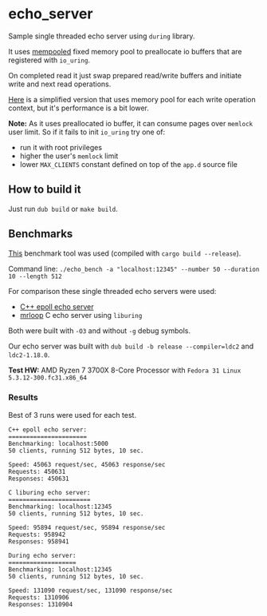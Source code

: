 # echo_server

Sample single threaded echo server using `during` library.

It uses [mempooled](https://github.com/tchaloupka/mempooled) fixed memory pool to preallocate io buffers that are registered with `io_uring`.

On completed read it just swap prepared read/write buffers and initiate write and next read operations.

[Here](https://gist.github.com/tchaloupka/96caf807e003431c5a53e9d3c5465b22) is a simplified version that uses memory pool for each write operation context, but it's performance is a bit lower.

**Note:** As it uses preallocated io buffer, it can consume pages over `memlock` user limit. So if it fails to init `io_uring` try one of:

* run it with root privileges
* higher the user's `memlock` limit
* lower `MAX_CLIENTS` constant defined on top of the `app.d` source file

## How to build it

Just run `dub build` or `make build`.

## Benchmarks

[This](https://github.com/haraldh/rust_echo_bench) benchmark tool was used (compiled with `cargo build --release`).

Command line: `./echo_bench -a "localhost:12345" --number 50 --duration 10 --length 512`

For comparison these single threaded echo servers were used:

* [C++ epoll echo server](https://github.com/methane/echoserver)
* [mrloop](https://github.com/MarkReedZ/mrloop) C echo server using `liburing`

Both were built with `-O3` and without `-g` debug symbols.

Our echo server was built with `dub build -b release --compiler=ldc2` and `ldc2-1.18.0`.

**Test HW:** AMD Ryzen 7 3700X 8-Core Processor with `Fedora 31 Linux 5.3.12-300.fc31.x86_64`

### Results

Best of 3 runs were used for each test.

```
C++ epoll echo server:
======================
Benchmarking: localhost:5000
50 clients, running 512 bytes, 10 sec.

Speed: 45063 request/sec, 45063 response/sec
Requests: 450631
Responses: 450631

C liburing echo server:
=======================
Benchmarking: localhost:12345
50 clients, running 512 bytes, 10 sec.

Speed: 95894 request/sec, 95894 response/sec
Requests: 958942
Responses: 958941

During echo server:
===================
Benchmarking: localhost:12345
50 clients, running 512 bytes, 10 sec.

Speed: 131090 request/sec, 131090 response/sec
Requests: 1310906
Responses: 1310904
```
